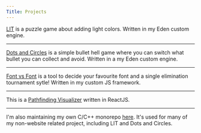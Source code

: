 ```yaml
---
Title: Projects
---
```




[LIT](https://momolabo.itch.io/lit) is a puzzle game about adding light colors. Written in my Eden custom engine.

---

[Dots and Circles](https://momolabo.itch.io/dots-and-circles) is a simple bullet hell game where you can switch what bullet you can collect and avoid. Written in a my Eden custom engine.

---


[Font vs Font](https://momolabo7.github.io/fvf/) is a tool to decide your favourite font and a single elimination tournament sytle! Written in my custom JS framework.

---

This is a [Pathfinding Visualizer](https://momolabo7.github.io/pathfinding-visualizer/) written in ReactJS.

---

I'm also maintaining my own C/C++ monorepo [here](https://github.com/momolabo7/moom). It's used for many of my non-website related project, including LIT and Dots and Circles.
